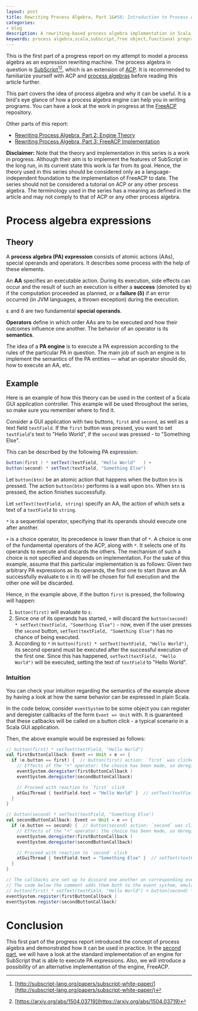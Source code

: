 ```yaml
---
layout: post
title: Rewriting Process Algebra, Part 1&#58; Introduction to Process Algebra
categories:
- blog
description: A rewriting-based process algebra implementation in Scala.
keywords: process algebra,scala,subscript,free object,functional programming,algebra of communicating processes,acp,category theory,concurrent programming,concurrency,reactive programming
---
```

This is the first part of a progress report on my attempt to model a process algebra as an expression rewriting machine. The process algebra in question is [SubScript](http://subscript-lang.org/from-acp-and-scala-to-subscript/)[^1][^2], which is an extension of [ACP](https://en.wikipedia.org/wiki/Algebra_of_Communicating_Processes). It is recommended to familiarize yourself with ACP and [process algebras](https://en.wikipedia.org/wiki/Process_calculus) before reading this article further.

This part covers the idea of process algebra and why it can be useful. It is a bird's eye glance of how a process algebra engine can help you in writing programs. You can have a look at the work in progress at the [FreeACP](https://github.com/anatoliykmetyuk/free-acp) repository.

Other parts of this report:

- [Rewriting Process Algebra, Part 2: Engine Theory](/blog/2017/01/12/rewriting-process-algebra-part-2-engine-theory.html)
- [Rewriting Process Algebra, Part 3: FreeACP Implementation](/blog/2017/01/13/rewriting-process-algebra-part-3-freeacp-implementation.html)

**Disclaimer:** Note that the theory and implementation in this series is a work in progress. Although their aim is to implement the features of SubScript in the long run, in its current state this work is far from its goal. Hence, the theory used in this series should be considered only as a language-independent foundation to the implementation of FreeACP to date. The series should not be considered a tutorial on ACP or any other process algebra. The terminology used in the series has a meaning as defined in the article and may not comply to that of ACP or any other process algebra.

[^1]: [http://subscript-lang.org/papers/subscript-white-paper/](http://subscript-lang.org/papers/subscript-white-paper/)
[^2]: [https://arxiv.org/abs/1504.03719](https://arxiv.org/abs/1504.03719)

# Process algebra expressions

## Theory
A **process algebra (PA) expression** consists of atomic actions (AAs), special operands and operators. It describes some process with the help of these elements.

An **AA** specifies an executable action. During its execution, side effects can occur and the result of such an execution is either a **success** (denoted by **ε**) if the computation proceeded as planned, or a **failure (δ)** if an error occurred (in JVM languages, a thrown exception) during the execution.

ε and δ are two fundamental **special operands**.

**Operators** define in which order AAs are to be executed and how their outcomes influence one another. The behavior of an operator is its **semantics**.

The idea of a **PA engine** is to execute a PA expression according to the rules of the particular PA in question. The main job of such an engine is to implement the semantics of the PA entities — what an operator should do, how to execute an AA, etc.

## Example
Here is an example of how this theory can be used in the context of a Scala GUI application controller. This example will be used throughout the series, so make sure you remember where to find it.

Consider a GUI application with two buttons, `first` and `second`, as well as a text field `textField`. If the `first` button was pressed, you want to set `textField`'s text to "Hello World", if the `second` was pressed - to "Something Else".

This can be described by the following PA expression:

```scala
button(first ) * setText(textField, "Hello World"   ) +
button(second) * setText(textField, "Something Else")
```

Let `button(btn)` be an atomic action that happens when the button `btn` is pressed. The action `button(btn)` performs is a wait upon `btn`. When `btn` is pressed, the action finishes successfully.

Let `setText(textField, string)` specify an AA, the action of which sets a text of a `textField` to `string`.

`*` is a sequential operator, specifying that its operands should execute one after another.

`+` is a choice operator, its precedence is lower than that of `*`. A choice is one of the fundamental operators of the ACP, along with `*`. It selects one of its operands to execute and discards the others. The mechanism of such a choice is not specified and depends on implementation. For the sake of this example, assume that this particular implementation is as follows: Given two arbitrary PA expressions as its operands, the first one to start (have an AA successfully evaluate to ε in it) will be chosen for full execution and the other one will be discarded.

Hence, in the example above, if the button `first` is pressed, the following will happen:

1. `button(first)` will evaluate to `ε`.
2. Since one of its operands has started, `+` will discard the `button(second) * setText(textField, "Something Else")` - now, even if the user presses the `second` button, `setText(textField, "Something Else")` has no chance of being executed.
3. According to `*` in `button(first) * setText(textField, "Hello World")`, its second operand must be executed after the successful execution of the first one. Since this has happened, `setText(textField, "Hello World")` will be executed, setting the text of `textField` to "Hello World".

### Intuition
You can check your intuition regarding the semantics of the example above by having a look at how the same behavior can be expressed in plain Scala.

In the code below, consider `eventSystem` to be some object you can register and deregister callbacks of the form `Event => Unit` with. It is guaranteed that these callbacks will be called on a button click - a typical scenario in a Scala GUI application.

Then, the above example would be expressed as follows:

```scala
// button(first) * setText(textField, "Hello World")
val firstButtonCallback: Event => Unit = e => {
  if (e.button == first) {  // button(first) action: `first` was clicked
    // Effects of the "+" operator: the choice has been made, so deregister all the callbacks
    eventSystem.deregister(firstButtonCallback )
    eventSystem.deregister(secondButtonCallback)

    // Proceed with reaction to `first` click
    atGuiThread { textField.text = "Hello World" }  // setText(textField, "Hello World") action: set the text for the text area
  }
}

// button(second) * setText(textField, "Something Else")
val secondButtonCallback: Event => Unit = e => {
  if (e.button == second) {  // button(second) action: `second` was clicked
    // Effects of the "+" operator: the choice has been made, so deregister all the callbacks
    eventSystem.deregister(firstButtonCallback )
    eventSystem.deregister(secondButtonCallback)

    // Proceed with reaction to `second` click
    atGuiThread { textField.text = "Something Else" }  // setText(textField, "Hello World") action: set the text for the text area
  }
}

// The callbacks are set up to discard one another on corresponding event
// The code below the comment adds them both to the event system, emulating the `+` choice operator like this:
// button(first) * setText(textField, "Hello World") + button(second) * setText(textField, "Something Else")
eventSystem.register(firstButtonCallback )
eventSystem.register(secondButtonCallback)
```

# Conclusion
This first part of the progress report introduced the concept of process algebra and demonstrated how it can be used in practice. In the [second part](/blog/2017/01/12/rewriting-process-algebra-part-2-engine-theory.html), we will have a look at the standard implementation of an engine for SubScript that is able to execute PA expressions. Also, we will introduce a possibility of an alternative implementation of the engine, FreeACP.
